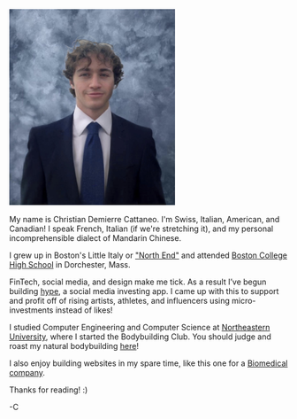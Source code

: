 <img src="Untitled.jpg" alt="Example Image" width="300">

My name is Christian Demierre Cattaneo. I'm Swiss, Italian, American, and Canadian! I speak French, Italian (if we're stretching it), and my personal incomprehensible dialect of Mandarin Chinese.

I grew up in Boston's Little Italy or ["North End"](https://en.wikipedia.org/wiki/North_End,_Boston) and attended [Boston College High School](https://en.wikipedia.org/wiki/Boston_College_High_School) in Dorchester, Mass.

FinTech, social media, and design make me tick. As a result I’ve begun building [hype](https://gethype.webflow.io/), a social media investing app. I came up with this to support and profit off of rising artists, athletes, and influencers using micro-investments instead of likes!

I studied Computer Engineering and Computer Science at [Northeastern University](https://en.wikipedia.org/wiki/Northeastern_University), where I started the Bodybuilding Club. You should judge and roast my natural bodybuilding [here](https://www.instagram.com/zorbbrah/)!

I also enjoy building websites in my spare time, like this one for a [Biomedical company](https://www.ais-imaging.com/).

Thanks for reading! :)

-C
